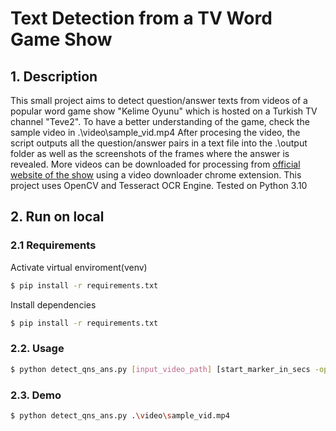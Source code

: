 # Text Detection from a TV Word Game Show

## 1. Description
This small project aims to detect question/answer texts from videos of a popular word game show "Kelime Oyunu" which is hosted on a Turkish TV channel "Teve2". To have a better understanding of the game, check the sample video in .\video\sample_vid.mp4
After procesing the video, the script outputs all the question/answer pairs in a text file into the .\output folder as well as the screenshots of the frames where the answer is revealed.
More videos can be downloaded for processing from [official website of the show](https://www.teve2.com.tr/programlar/guncel/kelime-oyunu/bolumler) using a video downloader chrome extension.
This project uses OpenCV and Tesseract OCR Engine. Tested on Python 3.10

## 2. Run on local

### 2.1 Requirements
Activate virtual enviroment(venv)
```bash
$ pip install -r requirements.txt
```
Install dependencies
```bash
$ pip install -r requirements.txt
```

### 2.2. Usage
```bash
$ python detect_qns_ans.py [input_video_path] [start_marker_in_secs -optional] [end_marker_in_secs -optional]
```

### 2.3. Demo
```bash
$ python detect_qns_ans.py .\video\sample_vid.mp4 
```


